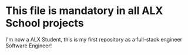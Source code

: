 # This file is mandatory in all ALX School projects

I'm now a ALX Student, this is my first repository as a full-stack engineer
Software Engineer!
